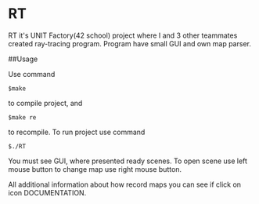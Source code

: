 # RT
RT it's UNIT Factory(42 school) project where I and 3 other teammates created ray-tracing program.
Program have small GUI and own map parser.

##Usage

Use command
```
$make
```
to compile project, and 

```
$make re
```
to recompile.
To run project use command

```
$./RT
```
You must see GUI, where presented ready scenes. To open scene use left mouse button to change map use right mouse button.

All additional information about how record maps you can see if click on icon DOCUMENTATION.
